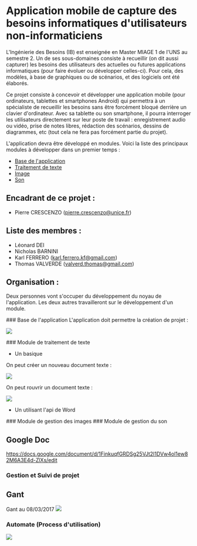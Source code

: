 # Application mobile de capture des besoins informatiques d'utilisateurs non-informaticiens 

  L'Ingénierie des Besoins (IB) est enseignée en Master MIAGE 1 de l'UNS au semestre 2. Un de ses sous-domaines consiste à recueillir (on dit aussi capturer) les besoins des utilisateurs des actuelles ou futures applications informatiques (pour faire évoluer ou développer celles-ci). Pour cela, des modèles, à base de graphiques ou de scénarios, et des logiciels ont été élaborés. 

  Ce projet consiste à concevoir et développer une application mobile (pour ordinateurs, tablettes et smartphones Android) qui permettra à un spécialiste de recueillir les besoins sans être forcément bloqué derrière un clavier d'ordinateur. Avec sa tablette ou son smartphone, il pourra interroger les utilisateurs directement sur leur poste de travail : enregistrement audio ou vidéo, prise de notes libres, rédaction des scénarios, dessins de diagrammes, etc (tout cela ne fera pas forcément partie du projet). 

L'application devra être développé en modules. Voici la liste des principaux modules à développer dans un premier temps : 

* [Base de l'application](#base)
* [Traitement de texte](#texte)
* [Image](#image)
* [Son](#son)



## Encadrant de ce projet :
* Pierre CRESCENZO (pierre.crescenzo@unice.fr)

## Liste des membres :
* Léonard DEI
* Nicholas BARNINI
* Karl FERRERO (karl.ferrero.kf@gmail.com)
* Thomas VALVERDE (valverd.thomas@gmail.com)

## Organisation :
Deux personnes vont s'occuper du développement du noyau de l'application.
Les deux autres travailleront sur le développement d'un module.

<a id="base"/>
### Base de l'application
L'application doit permettre la création de projet :

![](http://i.giphy.com/bbxuvsC29ygNy.gif)

<a id="texte"/>
### Module de traitement de texte

- Un basique

On peut créer un nouveau document texte :

![](http://i.giphy.com/ND8wm1zpEUunm.gif)


On peut rouvrir un document texte :

![](http://i.giphy.com/OeRArdPKuOsEg.gif)

- Un utilisant l'api de Word


<a id="image"/>
### Module de gestion des images


<a id="son"/>
### Module de gestion du son

## Google Doc 
https://docs.google.com/document/d/1FinkuqfGRDSg25VJt2I1DVw4ol1ew82M6A3E4d-ZlXs/edit

### Gestion et Suivi de projet
## Gant
Gant au 08/03/2017
![](https://scontent.xx.fbcdn.net/v/t35.0-12/17200826_10213023687250830_1937669843_o.png?oh=e797d4a3956622c7f6511a18c8de2fc0&oe=58C23E11)

### Automate (Process d'utilisation)
![](https://scontent.xx.fbcdn.net/v/t34.0-12/17160978_10213023945857295_1718440189_n.png?oh=fadb744ecfe5af864e4f0a3e5a5a37a7&oe=58C25572)

